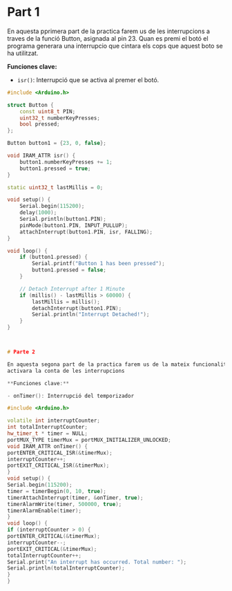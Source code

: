 # Part 1

En aquesta pprimera part de la practica farem us de les interrupcions a traves de la funció Button, asignada al pin 23. Quan es premi el botó el programa generara
una interrupcio que cintara els cops que aquest boto se ha utilitzat.

**Funciones clave:**

- `isr()`: Interrupció que se activa al premer el botó.


```cpp
#include <Arduino.h>

struct Button {
    const uint8_t PIN;
    uint32_t numberKeyPresses;
    bool pressed;
};

Button button1 = {23, 0, false};

void IRAM_ATTR isr() {
    button1.numberKeyPresses += 1;
    button1.pressed = true;
}

static uint32_t lastMillis = 0;

void setup() {
    Serial.begin(115200);
    delay(1000);
    Serial.println(button1.PIN);
    pinMode(button1.PIN, INPUT_PULLUP);
    attachInterrupt(button1.PIN, isr, FALLING);
}

void loop() {
    if (button1.pressed) {
        Serial.printf("Button 1 has been pressed");
        button1.pressed = false;
    }

    // Detach Interrupt after 1 Minute
    if (millis() - lastMillis > 60000) {
        lastMillis = millis();
        detachInterrupt(button1.PIN);
        Serial.println("Interrupt Detached!");
    }
}



# Parte 2

En aquesta segona part de la practica farem us de la mateix funcionalitat pero sera un temporitzador qui
activara la conta de les interrupcions

**Funciones clave:**

- onTimer(): Interrupció del temporizador

#include <Arduino.h>

volatile int interruptCounter;
int totalInterruptCounter;
hw_timer_t * timer = NULL;
portMUX_TYPE timerMux = portMUX_INITIALIZER_UNLOCKED;
void IRAM_ATTR onTimer() {
portENTER_CRITICAL_ISR(&timerMux);
interruptCounter++;
portEXIT_CRITICAL_ISR(&timerMux);
}
void setup() {
Serial.begin(115200);
timer = timerBegin(0, 10, true);
timerAttachInterrupt(timer, &onTimer, true);
timerAlarmWrite(timer, 500000, true);
timerAlarmEnable(timer);
}
void loop() {
if (interruptCounter > 0) {
portENTER_CRITICAL(&timerMux);
interruptCounter--;
portEXIT_CRITICAL(&timerMux);
totalInterruptCounter++;
Serial.print("An interrupt has occurred. Total number: ");
Serial.println(totalInterruptCounter);
}
}


